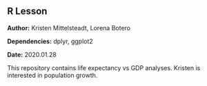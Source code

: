 ## R Lesson

**Author:** Kristen Mittelsteadt, Lorena Botero

**Dependencies:** dplyr, ggplot2

**Date:** 2020.01.28

This repository contains life expectancy vs GDP analyses.
Kristen is interested in population growth.

